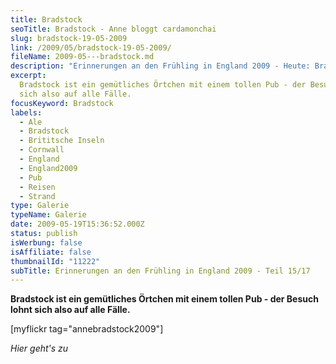 ```yaml
---
title: Bradstock
seoTitle: Bradstock - Anne bloggt cardamonchai
slug: bradstock-19-05-2009
link: /2009/05/bradstock-19-05-2009/
fileName: 2009-05---bradstock.md
description: "Erinnerungen an den Frühling in England 2009 - Heute: Bradstock"
excerpt:
  Bradstock ist ein gemütliches Örtchen mit einem tollen Pub - der Besuch lohnt
  sich also auf alle Fälle.
focusKeyword: Bradstock
labels:
  - Ale
  - Bradstock
  - Brititsche Inseln
  - Cornwall
  - England
  - England2009
  - Pub
  - Reisen
  - Strand
type: Galerie
typeName: Galerie
date: 2009-05-19T15:36:52.000Z
status: publish
isWerbung: false
isAffiliate: false
thumbnailId: "11222"
subTitle: Erinnerungen an den Frühling in England 2009 - Teil 15/17
---
```


<strong> [](/2009/05/von-mevagissey-nach-port-mellon-18-05-2009/) Bradstock ist
ein gemütliches Örtchen mit einem tollen Pub - der Besuch lohnt sich also auf
alle Fälle.</strong>

[myflickr tag="annebradstock2009"]

<em>Hier geht's zu [](/2009/05/dorchester/)

